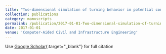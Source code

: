 ```yaml
---
title: "Two-dimensional simulation of turning behavior in potential conflict area of mixed-flow intersections"
collection: publications
category: manuscripts
permalink: /publication/2017-01-01-Two-dimensional-simulation-of-turning-behavior-in-potential-conflict-area-of-mixed-flow-intersections
date: 2017-01-01
venue: 'Computer-Aided Civil and Infrastructure Engineering'
---
```

Use [Google Scholar](https://scholar.google.com/scholar?q=Two+dimensional+simulation+of+turning+behavior+in+potential+conflict+area+of+mixed+flow+intersections){:target="_blank"} for full citation